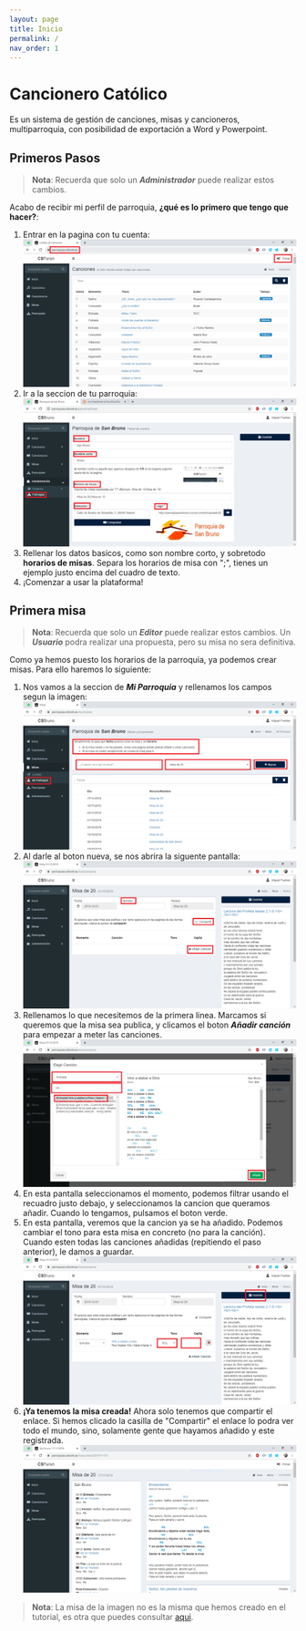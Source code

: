 ```yaml
---
layout: page
title: Inicio
permalink: /
nav_order: 1
---
```

# Cancionero Católico

Es un sistema de gestión de canciones, misas y cancioneros, multiparroquia, con posibilidad de exportación a Word y Powerpoint.

## Primeros Pasos
> **Nota**: Recuerda que solo un __*Administrador*__ puede realizar estos cambios.

Acabo de recibir mi perfil de parroquia, **¿qué es lo primero que tengo que hacer?**:

1. Entrar en la pagina con tu cuenta:
  ![Login](images/first_steps1.png)
2. Ir a la seccion de tu parroquia:
  ![Parroquia](admin/images/parish_admin.png)
3. Rellenar los datos basicos, como son nombre corto, y sobretodo **horarios de misas**. Separa los horarios de misa con ";", tienes un ejemplo justo encima del cuadro de texto.
4. ¡Comenzar a usar la plataforma!

## Primera misa
> **Nota**: Recuerda que solo un __*Editor*__ puede realizar estos cambios. Un __*Usuario*__ podra realizar una propuesta, pero su misa no sera definitiva.

Como ya hemos puesto los horarios de la parroquia, ya podemos crear misas. Para ello haremos lo siguiente:

1. Nos vamos a la seccion de __*Mi Parroquia*__ y rellenamos los campos segun la imagen:
  ![Creando Misa](misas/images/editor_mass_start.png)
2. Al darle al boton nueva, se nos abrira la siguente pantalla:
  ![Creando Misa](misas/images/editor_mass_blank.png)
3. Rellenamos lo que necesitemos de la primera linea. Marcamos si queremos que la misa sea publica, y clicamos el boton __*Añadir canción*__ para empezar a meter las canciones.
  ![Creando Misa](misas/images/mass_select_song.png)
4. En esta pantalla seleccionamos el momento, podemos filtrar usando el recuadro justo debajo, y seleccionamos la cancion que queramos añadir. Cuando lo tengamos, pulsamos el boton verde.
5. En esta pantalla, veremos que la cancion ya se ha añadido. Podemos cambiar el tono para esta misa en concreto (no para la canción). Cuando esten todas las canciones añadidas (repitiendo el paso anterior), le damos a guardar.
  ![Creando Misa](misas/images/mass_selected_save.png)
6. **¡Ya tenemos la misa creada!** Ahora solo tenemos que compartir el enlace. Si hemos clicado la casilla de "Compartir" el enlace lo podra ver todo el mundo, sino, solamente gente que hayamos añadido y este registrada.
  ![Misa Creada](misas/images/mass_created.PNG)
  > **Nota**: La misa de la imagen no es la misma que hemos creado en el tutorial, es otra que puedes consultar [aqui](https://parroquias.csbook.es/mass/view/2201911170).